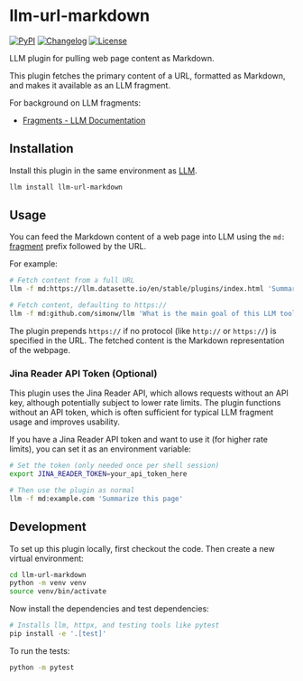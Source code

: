 # llm-url-markdown

[![PyPI](https://img.shields.io/pypi/v/llm-url-markdown.svg)](https://pypi.org/project/llm-url-markdown/)
[![Changelog](https://img.shields.io/github/v/release/saeedesmaili/llm-url-markdown?include_prereleases&label=changelog)](https://github.com/saeedesmaili/llm-url-markdown/releases)
[![License](https://img.shields.io/badge/license-Apache%202.0-blue.svg)](https://github.com/saeedesmaili/llm-url-markdown/blob/main/LICENSE)

LLM plugin for pulling web page content as Markdown.

This plugin fetches the primary content of a URL, formatted as Markdown, and makes it available as an LLM fragment.

For background on LLM fragments:

- [Fragments - LLM Documentation](https://llm.datasette.io/en/stable/fragments.html)

## Installation

Install this plugin in the same environment as [LLM](https://llm.datasette.io/).

```bash
llm install llm-url-markdown
```

## Usage

You can feed the Markdown content of a web page into LLM using the `md:` [fragment](https://llm.datasette.io/en/stable/fragments.html) prefix followed by the URL.

For example:

```bash
# Fetch content from a full URL
llm -f md:https://llm.datasette.io/en/stable/plugins/index.html 'Summarize the types of plugins available'

# Fetch content, defaulting to https://
llm -f md:github.com/simonw/llm 'What is the main goal of this LLM tool?'
```

The plugin prepends `https://` if no protocol (like `http://` or `https://`) is specified in the URL. The fetched content is the Markdown representation of the webpage.

### Jina Reader API Token (Optional)

This plugin uses the Jina Reader API, which allows requests without an API key, although potentially subject to lower rate limits. The plugin functions without an API token, which is often sufficient for typical LLM fragment usage and improves usability.

If you have a Jina Reader API token and want to use it (for higher rate limits), you can set it as an environment variable:

```bash
# Set the token (only needed once per shell session)
export JINA_READER_TOKEN=your_api_token_here

# Then use the plugin as normal
llm -f md:example.com 'Summarize this page'
```

## Development

To set up this plugin locally, first checkout the code. Then create a new virtual environment:

```bash
cd llm-url-markdown
python -m venv venv
source venv/bin/activate
```

Now install the dependencies and test dependencies:

```bash
# Installs llm, httpx, and testing tools like pytest
pip install -e '.[test]'
```

To run the tests:

```bash
python -m pytest
```
